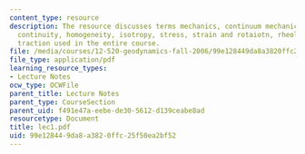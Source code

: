 ```yaml
---
content_type: resource
description: The resource discusses terms mechanics, continuum mechanics, continuum,
  continuity, homogeneity, isotropy, stress, strain and rotaiotn, rheology, and shear
  traction used in the entire course.
file: /media/courses/12-520-geodynamics-fall-2006/99e128449da8a3820ffc25f50ea2bf52_lec1.pdf
file_type: application/pdf
learning_resource_types:
- Lecture Notes
ocw_type: OCWFile
parent_title: Lecture Notes
parent_type: CourseSection
parent_uid: f491e47a-eebe-de30-5612-d139ceabe8ad
resourcetype: Document
title: lec1.pdf
uid: 99e12844-9da8-a382-0ffc-25f50ea2bf52
---
```

